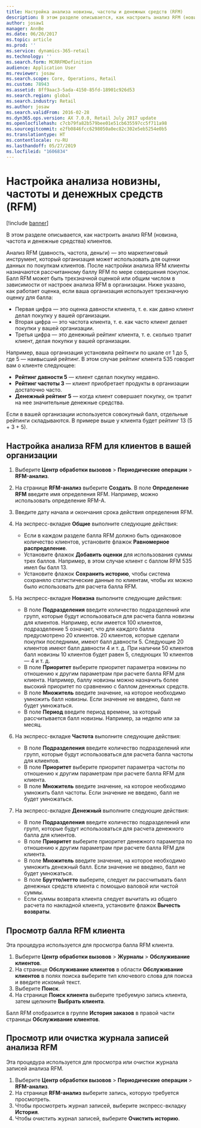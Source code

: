```yaml
---
title: Настройка анализа новизны, частоты и денежных средств (RFM)
description: В этом разделе описывается, как настроить анализ RFM (новизна, частота и денежные средства) клиентов.
author: josaw1
manager: AnnBe
ms.date: 06/20/2017
ms.topic: article
ms.prod: ''
ms.service: dynamics-365-retail
ms.technology: ''
ms.search.form: MCRRFMDefinition
audience: Application User
ms.reviewer: josaw
ms.search.scope: Core, Operations, Retail
ms.custom: 78943
ms.assetid: 8ff9aac3-5ada-4150-85fd-18901c926d53
ms.search.region: global
ms.search.industry: Retail
ms.author: josaw
ms.search.validFrom: 2016-02-28
ms.dyn365.ops.version: AX 7.0.0, Retail July 2017 update
ms.openlocfilehash: c7cb79fa82b579bee01e51cb635597cc5f711a98
ms.sourcegitcommit: e2fb0846fcc6298050a0ec82c302e5eb5254e0b5
ms.translationtype: HT
ms.contentlocale: ru-RU
ms.lasthandoff: 05/27/2019
ms.locfileid: "1606834"
---
```

# <a name="set-up-recency-frequency-and-monetary-rfm-analysis"></a>Настройка анализа новизны, частоты и денежных средств (RFM)

[!include [banner](includes/banner.md)]

В этом разделе описывается, как настроить анализ RFM (новизна, частота и денежные средства) клиентов.

Анализ RFM (давность, частота, деньги) — это маркетинговый инструмент, который организация может использовать для оценки данных по покупкам клиентов. После настройки анализа RFM клиенты назначаются рассчитанному баллу RFM по мере совершения покупок. Балл RFM может быть трехзначной оценкой или общим числом в зависимости от настроек анализа RFM в организации. Ниже указано, как работает оценка, если ваша организация использует трехзначную оценку для балла:

- Первая цифра — это оценка давности клиента, т. е. как давно клиент делал покупку у вашей организации.
- Вторая цифра — это частота клиента, т. е. как часто клиент делает покупки у вашей организации.
- Третья цифра — это денежный рейтинг клиента, т. е. сколько тратит клиент, делая покупки у вашей организации.

Например, ваша организация установила рейтинги по шкале от 1 до 5, где 5 — наивысший рейтинг. В этом случае рейтинг клиента 535 говорит вам о клиенте следующее:

- **Рейтинг давности 5** — клиент сделал покупку недавно.
- **Рейтинг частоты 3** — клиент приобретает продукты в организации достаточно часто.
- **Денежный рейтинг 5** — когда клиент совершает покупку, он тратит на нее значительные денежные средства.

Если в вашей организации используется совокупный балл, отдельные рейтинги складываются. В примере выше у клиента будет рейтинг 13 (5 + 3 + 5).

## <a name="set-up-rfm-analysis-for-the-customers-in-your-organization"></a>Настройка анализа RFM для клиентов в вашей организации

1. Выберите **Центр обработки вызовов** \> **Периодические операции** \> **RFM-анализ**.
2. На странице **RFM-анализ** выберите **Создать**. В поле **Определение RFM** введите имя определения RFM. Например, можно использовать определение RFM-A.
3. Введите дату начала и окончания срока действия определения RFM.
4. На экспресс-вкладке **Общие** выполните следующие действия:

    - Если в каждом разделе балла RFM должно быть одинаковое количество клиентов, установите флажок **Равномерное распределение**.
    - Установите флажок **Добавить оценки** для использования суммы трех баллов. Например, в этом случае клиент с баллом RFM 535 имел бы балл 13.
    - Установите флажок **Сохранить историю**, чтобы система сохраняло статистические данные по клиентам, чтобы их можно было использовать для расчета балла RFM.

5. На экспресс-вкладке **Новизна** выполните следующие действия:

    - В поле **Подразделения** введите количество подразделений или групп, которые будут использоваться для расчета балла новизны для клиентов. Например, если имеется 100 клиентов, подразделение 5 означает, что для каждого балла предусмотрено 20 клиентов. 20 клиентов, которые сделали покупки последними, имеют балл давности 5. Следующие 20 клиентов имеют балл давности 4 и т. д. При наличии 50 клиентов балл новизны 10 клиентов будет равен 5, следующих 10 клиентов — 4 и т. д.
    - В поле **Приоритет** выберите приоритет параметра новизны по отношению к другим параметрам при расчете балла RFM для клиента. Например, баллу новизны можно назначить более высокий приоритет по сравнению с баллом денежных средств.
    - В поле **Множитель** введите значение, на которое необходимо умножить балл новизны. Если значение не введено, балл не будет умножаться.
    - В поле **Период** введите период времени, за который рассчитывается балл новизны. Например, за неделю или за месяц.

6. На экспресс-вкладке **Частота** выполните следующие действия:

    - В поле **Подразделения** введите количество подразделений или групп, которые будут использоваться для расчета балла частоты для клиентов.
    - В поле **Приоритет** выберите приоритет параметра частоты по отношению к другим параметрам при расчете балла RFM для клиента.
    - В поле **Множитель** введите значение, на которое необходимо умножить балл частоты. Если значение не введено, балл не будет умножаться.

7. На экспресс-вкладке **Денежный** выполните следующие действия:

    - В поле **Подразделения** введите количество подразделений или групп, которые будут использоваться для расчета денежного балла для клиентов.
    - В поле **Приоритет** выберите приоритет денежного параметра по отношению к другим параметрам при расчете балла RFM для клиента.
    - В поле **Множитель** введите значение, на которое необходимо умножить денежный балл. Если значение не введено, балл не будет умножаться.
    - В поле **Брутто/нетто** выберите, следует ли рассчитывать балл денежных средств клиента с помощью валовой или чистой суммы.
    - Если суммы возврата клиента следует вычитать из общего расчета по накладной клиента, установите флажок **Вычесть возвраты**.

## <a name="view-a-customers-rfm-score"></a>Просмотр балла RFM клиента

Эта процедура используется для просмотра балла RFM клиента.

1. Выберите **Центр обработки вызовов** \> **Журналы** \> **Обслуживание клиентов**.
2. На странице **Обслуживание клиентов** в области **Обслуживание клиентов** в полях поиска выберите тип ключевого слова для поиска и введите искомый текст.
3. Выберите **Поиск**.
4. На странице **Поиск клиента** выберите требуемую запись клиента, затем щелкните **Выбрать клиента**.

Балл RFM отобразится в группе **История заказов** в правой части страницы **Обслуживание клиентов**.

## <a name="view-or-clear-the-history-of-an-rfm-analysis-record"></a>Просмотр или очистка журнала записей анализа RFM

Эта процедура используется для просмотра или очистки журнала записей анализа RFM.

1. Выберите **Центр обработки вызовов** \> **Периодические операции** \> **RFM-анализ**.
2. На странице **RFM-анализ** выберите запись, которую требуется просмотреть.
3. Чтобы просмотреть журнал записей, выберите экспресс-вкладку **История**.
4. Чтобы очистить журнал записей, выберите **Очистить историю**.
